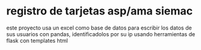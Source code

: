 # registro de tarjetas asp/ama siemac

este proyecto usa un excel como base de datos para escribir los datos de sus usuarios con pandas, identificadolos por su ip usando herramientas de flask con templates html
